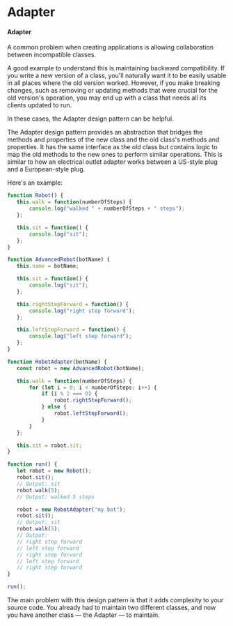 # Adapter

#### Adapter

A common problem when creating applications is allowing collaboration between incompatible classes.

A good example to understand this is maintaining backward compatibility. If you write a new version of a class, you'll naturally want it to be easily usable in all places where the old version worked. However, if you make breaking changes, such as removing or updating methods that were crucial for the old version's operation, you may end up with a class that needs all its clients updated to run.

In these cases, the Adapter design pattern can be helpful.

The Adapter design pattern provides an abstraction that bridges the methods and properties of the new class and the old class's methods and properties. It has the same interface as the old class but contains logic to map the old methods to the new ones to perform similar operations. This is similar to how an electrical outlet adapter works between a US-style plug and a European-style plug.

Here's an example:

```javascript
function Robot() { 
   this.walk = function(numberOfSteps) { 
       console.log("walked " + numberOfSteps + " steps"); 
   };

   this.sit = function() { 
       console.log("sit"); 
   };
}

function AdvancedRobot(botName) { 
   this.name = botName;

   this.sit = function() { 
       console.log("sit"); 
   };

   this.rightStepForward = function() { 
       console.log("right step forward"); 
   };

   this.leftStepForward = function() { 
       console.log("left step forward"); 
   };
}

function RobotAdapter(botName) { 
   const robot = new AdvancedRobot(botName);

   this.walk = function(numberOfSteps) { 
       for (let i = 0; i < numberOfSteps; i++) { 
           if (i % 2 === 0) { 
               robot.rightStepForward(); 
           } else { 
               robot.leftStepForward(); 
           } 
       } 
   };

   this.sit = robot.sit;
}

function run() { 
   let robot = new Robot();
   robot.sit(); 
   // Output: sit 
   robot.walk(5); 
   // Output: walked 5 steps 

   robot = new RobotAdapter("my bot");
   robot.sit(); 
   // Output: sit 
   robot.walk(5); 
   // Output: 
   // right step forward 
   // left step forward 
   // right step forward 
   // left step forward 
   // right step forward 
}

run();
```

The main problem with this design pattern is that it adds complexity to your source code. You already had to maintain two different classes, and now you have another class — the Adapter — to maintain.
